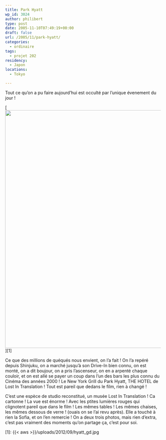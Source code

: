 ```yaml
---
title: Park Hyatt
wp_id: 3024
author: philibert
type: post
date: 2005-11-10T07:49:19+00:00
draft: false
url: /2005/11/park-hyatt/
categories:
  - ordinaire
tags:
  - projet 202
residency:
  - Japon
locations:
  - Tokyo

---
```

Tout ce qu&rsquo;on a pu faire aujourd&rsquo;hui est occulté par l&rsquo;unique évenement du jour ! 

[<img src="{{< aws >}}/uploads/2012/09/hyatt_gd.jpg" alt="" title="hyatt_gd" width="1024" height="768" class="alignnone size-full wp-image-3025" srcset="{{< aws >}}/uploads/2012/09/hyatt_gd.jpg 1024w, {{< aws >}}/uploads/2012/09/hyatt_gd-300x225.jpg 300w, {{< aws >}}/uploads/2012/09/hyatt_gd-263x197.jpg 263w, {{< aws >}}/uploads/2012/09/hyatt_gd-650x487.jpg 650w" sizes="(max-width: 1024px) 100vw, 1024px" />][1]

Ce que des millions de quéqués nous envient, on l&rsquo;a fait ! On l&rsquo;a repéré depuis Shinjuku, on a marché jusqu&rsquo;à son Drive-In bien connu, on est monté, on a dit boujour, on a pris l&rsquo;ascenseur, on en a arpenté chaque couloir, et on est allé se payer un coup dans l&rsquo;un des bars les plus connu du Cinéma des années 2000 ! Le New York Grill du Park Hyatt, THE HOTEL de Lost In Translation ! Tout est pareil que dedans le film, rien à changé !

C&rsquo;est une espèce de studio reconstitué, un musée Lost In Translation ! Ca cartonne ! La vue est énorme ! Avec les ptites lumières rouges qui clignotent pareil que dans le film ! Les mêmes tables ! Les mêmes chaises, les mêmes dessous de verre ! (ouais on se l&rsquo;ai revu après). Elle a touché à rien la Sofia, et on l&rsquo;en remercie ! On a deux trois photos, mais rien d&rsquo;extra, c&rsquo;est pas vraiment des moments qu&rsquo;on partage ça, c&rsquo;est pour soi.

 [1]: {{< aws >}}/uploads/2012/09/hyatt_gd.jpg